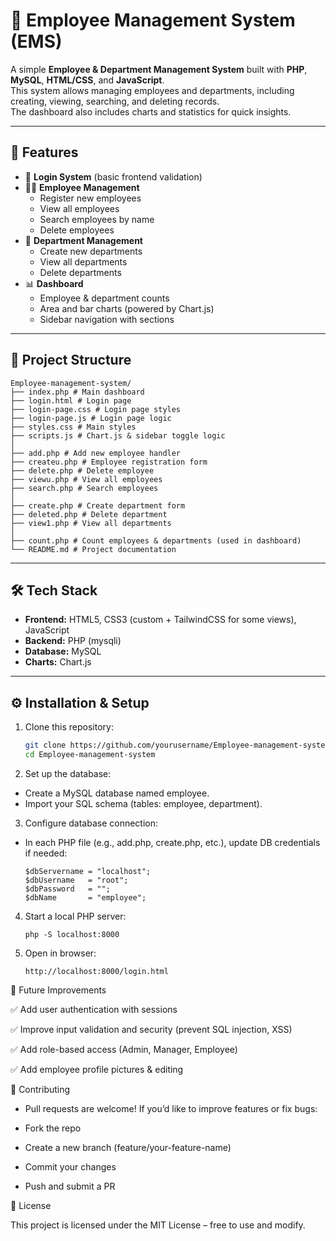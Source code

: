 
# 🏢 Employee Management System (EMS)

A simple **Employee & Department Management System** built with **PHP**, **MySQL**, **HTML/CSS**, and **JavaScript**.  
This system allows managing employees and departments, including creating, viewing, searching, and deleting records.  
The dashboard also includes charts and statistics for quick insights.

---

## 🚀 Features

- 🔑 **Login System** (basic frontend validation)
- 👨‍💼 **Employee Management**
  - Register new employees  
  - View all employees  
  - Search employees by name  
  - Delete employees  
- 🏢 **Department Management**
  - Create new departments  
  - View all departments  
  - Delete departments  
- 📊 **Dashboard**
  - Employee & department counts  
  - Area and bar charts (powered by Chart.js)  
  - Sidebar navigation with sections  

---
## 📂 Project Structure
```
Employee-management-system/
├── index.php # Main dashboard
├── login.html # Login page
├── login-page.css # Login page styles
├── login-page.js # Login page logic
├── styles.css # Main styles
├── scripts.js # Chart.js & sidebar toggle logic
│
├── add.php # Add new employee handler
├── createu.php # Employee registration form
├── delete.php # Delete employee
├── viewu.php # View all employees
├── search.php # Search employees
│
├── create.php # Create department form
├── deleted.php # Delete department
├── view1.php # View all departments
│
├── count.php # Count employees & departments (used in dashboard)
└── README.md # Project documentation
```

---

## 🛠️ Tech Stack

- **Frontend:** HTML5, CSS3 (custom + TailwindCSS for some views), JavaScript  
- **Backend:** PHP (mysqli)  
- **Database:** MySQL  
- **Charts:** Chart.js  

---

## ⚙️ Installation & Setup

1. Clone this repository:
   ```bash
   git clone https://github.com/yourusername/Employee-management-system.git
   cd Employee-management-system
2. Set up the database:
- Create a MySQL database named employee.
- Import your SQL schema (tables: employee, department).

3. Configure database connection:
- In each PHP file (e.g., add.php, create.php, etc.), update DB credentials if needed:
  ```
  $dbServername = "localhost";
  $dbUsername   = "root";
  $dbPassword   = "";
  $dbName       = "employee";
  ```
4. Start a local PHP server:
   ```
   php -S localhost:8000
   ```
5. Open in browser:
   ```
   http://localhost:8000/login.html
   ```

🔮 Future Improvements

  ✅ Add user authentication with sessions

  ✅ Improve input validation and security (prevent SQL injection, XSS)

  ✅ Add role-based access (Admin, Manager, Employee)

  ✅ Add employee profile pictures & editing

🤝 Contributing

- Pull requests are welcome! If you’d like to improve features or fix bugs:

- Fork the repo

- Create a new branch (feature/your-feature-name)

- Commit your changes

- Push and submit a PR

📜 License

This project is licensed under the MIT License – free to use and modify.




